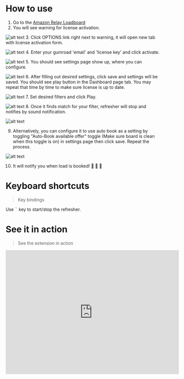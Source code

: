 # How to use
1. Go to the [Amazon Relay Loadboard](https://relay.amazon.com/tours/loadboard?)
2. You will see warning for license activation.

![alt text](../img/activate-warning.png "Load board")
3. Click OPTIONS link right next to warning, it will open new tab with license activation form.

![alt text](../img/form.png "Form")
4. Enter your gumroad 'email' and 'license key' and click activate.

![alt text](../img/filled-info.png "Form filled")
5. You should see settings page show up, where you can configure.

![alt text](../img/settings-filled.png "Settings filled")
6. After filling out desired settings, click save and settings will be saved. You should see play button in the Dashboard page tab. You may repeat that time by time to make sure license is up to date.

![alt text](../img/play.png "Play button")
7. Set desired filters and click Play.

![alt text](../img/playing.png "Play button")
8. Once it finds match for your filter, refresher will stop and notifies by sound notification.

![alt text](../img/marked.png "Marked row")

9. Alternatively, you can configure it to use auto book as a setting by toggling "Auto-Book available offer" toggle (Make sure board is clean when this toggle is on) in settings page then click save. Repeat the process.

![alt text](../img/auto-book.png "Auto book")

10. It will notify you when load is booked! 🎉 🎉 🎉


# Keyboard shortcuts
> Key bindings

Use <kbd>`</kbd> key to start/stop the refresher.

# See it in action
> See the extension in action

<iframe width="560" height="400" src="https://www.youtube.com/watch?v=eMPJMrxfbZE" frameborder="0" allow="accelerometer; autoplay; encrypted-media; gyroscope; picture-in-picture" allowfullscreen></iframe>

